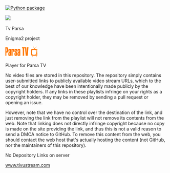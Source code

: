 [![Python package](https://github.com/Belfagor2005/tvParsa/actions/workflows/pylint.yml/badge.svg)](https://github.com/Belfagor2005/tvParsa/actions/workflows/pylint.yml)

![](https://komarev.com/ghpvc/?username=Belfagor2005)

Tv Parsa

Enigma2 project

<img src="https://github.com/Belfagor2005/tvParsa/blob/main/usr/lib/enigma2/python/Plugins/Extensions/parsatv/logo.png">

Player for Parsa TV

No video files are stored in this repository. The repository simply contains user-submitted links to publicly available video stream URLs, which to the best of our knowledge have been intentionally made publicly by the copyright holders. If any links in these playlists infringe on your rights as a copyright holder, they may be removed by sending a pull request or opening an issue.

However, note that we have no control over the destination of the link, and just removing the link from the playlist will not remove its contents from the web. Note that linking does not directly infringe copyright because no copy is made on the site providing the link, and thus this is not a valid reason to send a DMCA notice to GitHub. To remove this content from the web, you should contact the web host that's actually hosting the content (not GitHub, nor the maintainers of this repository).

No Depository Links on server

www.tivustream.com
